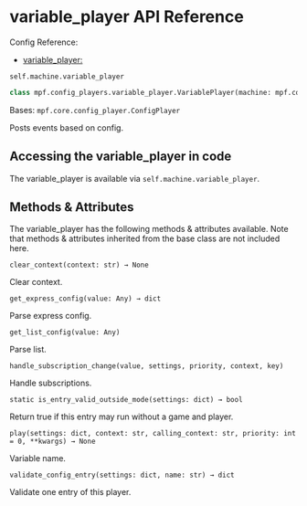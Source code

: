 # variable_player API Reference

Config Reference:

* [variable_player:](../../../config/variable_player.md)

`self.machine.variable_player`

``` python
class mpf.config_players.variable_player.VariablePlayer(machine: mpf.core.machine.MachineController)
```

Bases: `mpf.core.config_player.ConfigPlayer`

Posts events based on config.

## Accessing the variable_player in code

The variable_player is available via `self.machine.variable_player`.

## Methods & Attributes

The variable_player has the following methods & attributes available. Note that methods & attributes inherited from the base class are not included here.

`clear_context(context: str) → None`

Clear context.

`get_express_config(value: Any) → dict`

Parse express config.

`get_list_config(value: Any)`

Parse list.

`handle_subscription_change(value, settings, priority, context, key)`

Handle subscriptions.

`static is_entry_valid_outside_mode(settings: dict) → bool`

Return true if this entry may run without a game and player.

`play(settings: dict, context: str, calling_context: str, priority: int = 0, **kwargs) → None`

Variable name.

`validate_config_entry(settings: dict, name: str) → dict`

Validate one entry of this player.
